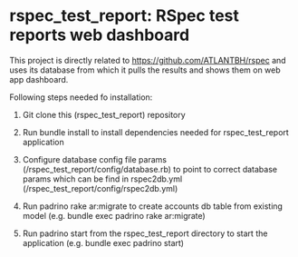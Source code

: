 rspec_test_report: RSpec test reports web dashboard
===================================================

This project is directly related to https://github.com/ATLANTBH/rspec and uses its database from which it pulls the results and shows them on web app dashboard.

Following steps needed fo installation:

1. Git clone this (rspec_test_report) repository

2. Run bundle install to install dependencies needed for rspec_test_report application

3. Configure database config file params (/rspec_test_report/config/database.rb) to point to correct database params which can be find in rspec2db.yml (/rspec_test_report/config/rspec2db.yml)

4. Run padrino rake ar:migrate to create accounts db table from existing model (e.g. bundle exec padrino rake ar:migrate)

5. Run padrino start from the rspec_test_report directory to start the application (e.g. bundle exec padrino start)
